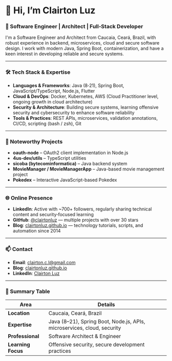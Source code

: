 # 👋 Hi, I’m **Clairton Luz**

### 🔧 Software Engineer | Architect | Full‑Stack Developer

I'm a Software Engineer and Architect from Caucaia, Ceará, Brazil, with robust experience in backend, microservices, cloud and secure software design. I work with modern Java, Spring Boot, containerization, and have a keen interest in developing reliable and secure systems.

---

### 🛠️ Tech Stack & Expertise

- **Languages & Frameworks**: Java (8‑21), Spring Boot, JavaScript/TypeScript, Node.js, Flutter  
- **Cloud & DevOps**: Docker, Kubernetes, AWS (Cloud Practitioner level, ongoing growth in cloud architecture)
- **Security & Architecture**: Building secure systems, learning offensive security and cybersecurity to enhance software reliability
- **Tools & Practices**: REST APIs, microservices, validation annotations, CI/CD, scripting (bash / zsh), Git

---

### 📌 Noteworthy Projects

- **oauth‑node** – OAuth2 client implementation in Node.js  
- **4us‑dev/utils** – TypeScript utilities  
- **sicoba (bytecominformatica)** – Java backend system  
- **MovieManager / MovieManagerApp** – Java-based movie management project  
- **Pokedex** – Interactive JavaScript-based Pokedex

---

### 🌐 Online Presence

- **LinkedIn**: Active with ~700+ followers, regularly sharing technical content and security‑focused learning
- **GitHub**: [@clairtonluz](https://github.com/clairtonluz) — multiple projects with over 30 stars  
- **Blog**: [clairtonluz.github.io](https://clairtonluz.github.io/) — technology tutorials, scripts, and automation since 2014

---

### 📫 Contact

- **Email**: clairton.c.l@gmail.com  
- **Blog**: [clairtonluz.github.io](https://clairtonluz.github.io/)  
- **LinkedIn**: [Clairton Luz](https://www.linkedin.com/in/clairtonluz/)

---

### 🧩 Summary Table

| Area              | Details                                                                 |
|------------------|--------------------------------------------------------------------------|
| **Location**      | Caucaia, Ceará, Brazil                                                  |
| **Expertise**     | Java (8–21), Spring Boot, Node.js, APIs, microservices, cloud, security |
| **Professional**  | Software Architect & Engineer                                           |
| **Learning Focus**| Offensive security, secure development practices 
